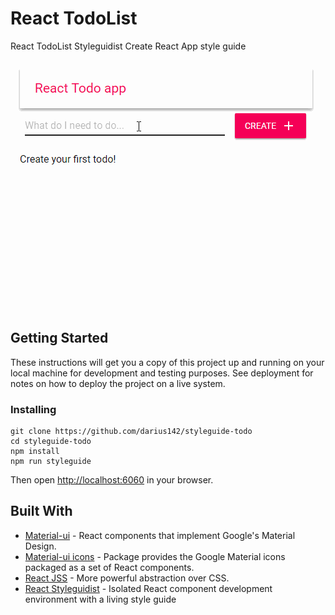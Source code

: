 # React TodoList

React TodoList Styleguidist Create React App style guide

<img src="./public/main.gif"/>


## Getting Started 

These instructions will get you a copy of this project up and running on your local machine for development and testing purposes. See deployment for notes on how to deploy the project on a live system.


### Installing

```
git clone https://github.com/darius142/styleguide-todo
cd styleguide-todo
npm install
npm run styleguide
```

Then open [http://localhost:6060](http://localhost:6060) in your browser.


## Built With

* [Material-ui](https://material-ui-next.com/) - React components that implement Google's Material Design.
* [Material-ui icons](https://material.io/icons/) - Package provides the Google Material icons packaged as a set of React components.
* [React JSS](http://cssinjs.org/react-jss/?v=v8.3.5) - More powerful abstraction over CSS.
* [React Styleguidist](https://react-styleguidist.js.org/) - Isolated React component development environment with a living style guide	


